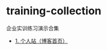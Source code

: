 # training-collection
企业实训练习演示合集


- [1. 个人站（博客首页）](https://aiyoudiao.github.io/training-collection/my-site/index.html)
